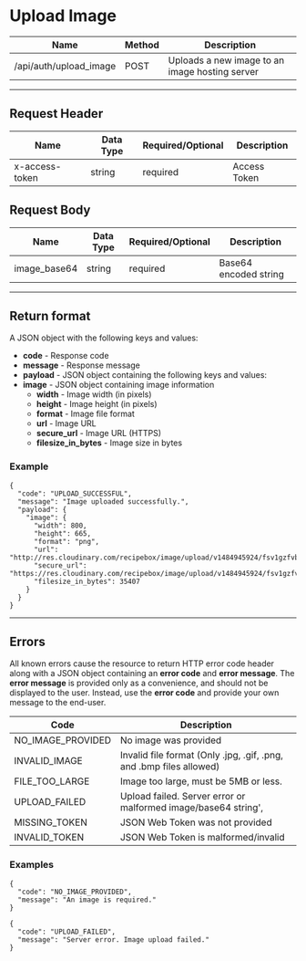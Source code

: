 # Upload Image

| Name       | Method  | Description  |
|------------|---------|--------------|
| /api/auth/upload_image | POST    | Uploads a new image to an image hosting server |

***

## Request Header
| Name  | Data Type | Required/Optional | Description |
|-------|-----------|-------------------|-------------|
| x-access-token    | string  | required  | Access Token |

## Request Body

| Name  | Data Type | Required/Optional | Description |
|-------|-----------|-------------------|-------------|
| image_base64    | string  | required  | Base64 encoded string |

***

## Return format

A JSON object with the following keys and values:
* **code** - Response code
* **message** - Response message
* **payload** - JSON object containing the following keys and values:
 * **image** - JSON object containing image information
    * **width** - Image width (in pixels)
    * **height** - Image height (in pixels)
    * **format** - Image file format
    * **url** - Image URL
    * **secure_url** - Image URL (HTTPS)
    * **filesize_in_bytes** - Image size in bytes

### Example
```
{
  "code": "UPLOAD_SUCCESSFUL",
  "message": "Image uploaded successfully.",
  "payload": {
    "image": {
      "width": 800,
      "height": 665,
      "format": "png",
      "url": "http://res.cloudinary.com/recipebox/image/upload/v1484945924/fsv1gzfvbvy3wuxazm1i.png",
      "secure_url": "https://res.cloudinary.com/recipebox/image/upload/v1484945924/fsv1gzfvbvy3wuxazm1i.png",
      "filesize_in_bytes": 35407
    }
  }
}
```

***

## Errors

All known errors cause the resource to return HTTP error code header along with a JSON object containing an **error code** and **error message**. The **error message** is provided only as a convenience, and should not be displayed to the user. Instead, use the **error code** and provide your own message to the end-user.

| Code | Description |
|------|-------------|
| NO_IMAGE_PROVIDED | No image was provided |
| INVALID_IMAGE | Invalid file format (Only .jpg, .gif, .png, and .bmp files allowed) |
| FILE_TOO_LARGE | Image too large, must be 5MB or less. |
| UPLOAD_FAILED | Upload failed. Server error or malformed image/base64 string',
| MISSING_TOKEN | JSON Web Token was not provided |
| INVALID_TOKEN | JSON Web Token is malformed/invalid |

### Examples
```
{
  "code": "NO_IMAGE_PROVIDED",
  "message": "An image is required."
}
```

```
{
  "code": "UPLOAD_FAILED",
  "message": "Server error. Image upload failed."
}
```
